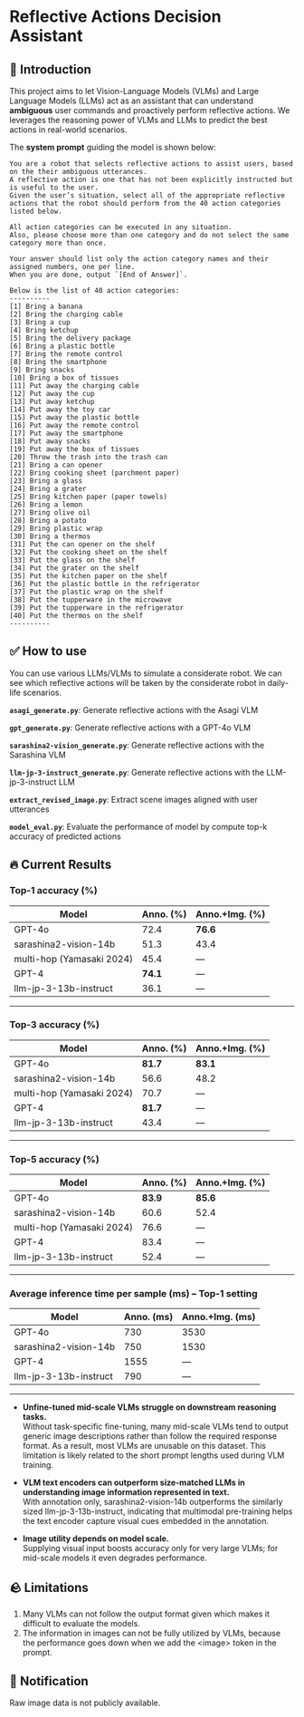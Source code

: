 # Reflective Actions Decision Assistant

## 💬 Introduction
This project aims to let Vision-Language Models (VLMs) and Large Language Models (LLMs) act as an assistant that can understand **ambiguous** user commands and proactively perform reflective actions. We leverages the reasoning power of VLMs and LLMs to predict the best actions in real-world scenarios.

The **system prompt** guiding the model is shown below:

```text
You are a robot that selects reflective actions to assist users, based on the their ambiguous utterances.
A reflective action is one that has not been explicitly instructed but is useful to the user.  
Given the user’s situation, select all of the appropriate reflective actions that the robot should perform from the 40 action categories listed below.

All action categories can be executed in any situation.  
Also, please choose more than one category and do not select the same category more than once.

Your answer should list only the action category names and their assigned numbers, one per line.  
When you are done, output `[End of Answer]`.

Below is the list of 40 action categories:
----------
[1] Bring a banana  
[2] Bring the charging cable  
[3] Bring a cup  
[4] Bring ketchup  
[5] Bring the delivery package  
[6] Bring a plastic bottle  
[7] Bring the remote control  
[8] Bring the smartphone  
[9] Bring snacks  
[10] Bring a box of tissues  
[11] Put away the charging cable  
[12] Put away the cup  
[13] Put away ketchup  
[14] Put away the toy car  
[15] Put away the plastic bottle  
[16] Put away the remote control  
[17] Put away the smartphone  
[18] Put away snacks  
[19] Put away the box of tissues  
[20] Throw the trash into the trash can  
[21] Bring a can opener  
[22] Bring cooking sheet (parchment paper)  
[23] Bring a glass  
[24] Bring a grater  
[25] Bring kitchen paper (paper towels)  
[26] Bring a lemon  
[27] Bring olive oil  
[28] Bring a potato  
[29] Bring plastic wrap  
[30] Bring a thermos  
[31] Put the can opener on the shelf  
[32] Put the cooking sheet on the shelf  
[33] Put the glass on the shelf  
[34] Put the grater on the shelf  
[35] Put the kitchen paper on the shelf  
[36] Put the plastic bottle in the refrigerator  
[37] Put the plastic wrap on the shelf  
[38] Put the tupperware in the microwave  
[39] Put the tupperware in the refrigerator  
[40] Put the thermos on the shelf  
----------
```
## ✅ How to use

You can use various LLMs/VLMs to simulate a considerate robot. We can see which reflective actions will be taken by the considerate robot in daily-life scenarios. 

**`asagi_generate.py`**: Generate reflective actions with the Asagi VLM

**`gpt_generate.py`**: Generate reflective actions with a GPT-4o VLM

**`sarashina2-vision_generate.py`**: Generate reflective actions with the Sarashina VLM   

**`llm-jp-3-instruct_generate.py`**: Generate reflective actions with the LLM-jp-3-instruct LLM 

**`extract_revised_image.py`**: Extract scene images aligned with user utterances

**`model_eval.py`**: Evaluate the performance of model by compute top-k accuracy of predicted actions

## 🔥 Current Results
### Top-1 accuracy (%)

| Model | Anno. (%) | Anno.+Img. (%) |
|-------|-----------|----------------|
| GPT-4o | 72.4 | **76.6** |
| sarashina2-vision-14b | 51.3 | 43.4 |
| multi-hop (Yamasaki 2024) | 45.4 | — |
| GPT-4 | **74.1** | — |
| llm-jp-3-13b-instruct | 36.1 | — |

---

### Top-3 accuracy (%)

| Model | Anno. (%) | Anno.+Img. (%) |
|-------|-----------|----------------|
| GPT-4o | **81.7** | **83.1** |
| sarashina2-vision-14b | 56.6 | 48.2 |
| multi-hop (Yamasaki 2024) | 70.7 | — |
| GPT-4 | **81.7** | — |
| llm-jp-3-13b-instruct | 43.4 | — |

---

### Top-5 accuracy (%)

| Model | Anno. (%) | Anno.+Img. (%) |
|-------|-----------|----------------|
| GPT-4o | **83.9** | **85.6** |
| sarashina2-vision-14b | 60.6 | 52.4 |
| multi-hop (Yamasaki 2024) | 76.6 | — |
| GPT-4 | 83.4 | — |
| llm-jp-3-13b-instruct | 52.4 | — |

---

### Average inference time per sample (ms) – Top-1 setting

| Model | Anno. (ms) | Anno.+Img. (ms) |
|-------|------------|-----------------|
| GPT-4o | 730 | 3530 |
| sarashina2-vision-14b | 750 | 1530 |
| GPT-4 | 1555 | — |
| llm-jp-3-13b-instruct | 790 | — |

------------------------------------------------------------------
- **Unfine-tuned mid-scale VLMs struggle on downstream reasoning tasks.**  
  Without task-specific fine-tuning, many mid-scale VLMs tend to output generic image descriptions rather than follow the required response format. As a result, most VLMs are unusable on this dataset. This limitation is likely related to the short prompt lengths used during VLM training.

- **VLM text encoders can outperform size-matched LLMs in understanding image information represented in text.**  
  With annotation only, sarashina2-vision-14b outperforms the similarly sized llm-jp-3-13b-instruct, indicating that multimodal pre-training helps the text encoder capture visual cues embedded in the annotation.

- **Image utility depends on model scale.**  
  Supplying visual input boosts accuracy only for very large VLMs; for mid-scale models it even degrades performance.



## 🪨 Limitations
1. Many VLMs can not follow the output format given which makes it difficult to evaluate the models.
2. The information in images can not be fully utilized by VLMs, because the performance goes down when we add the \<image\> token in the prompt.


## 📢 Notification
Raw image data is not publicly available.

